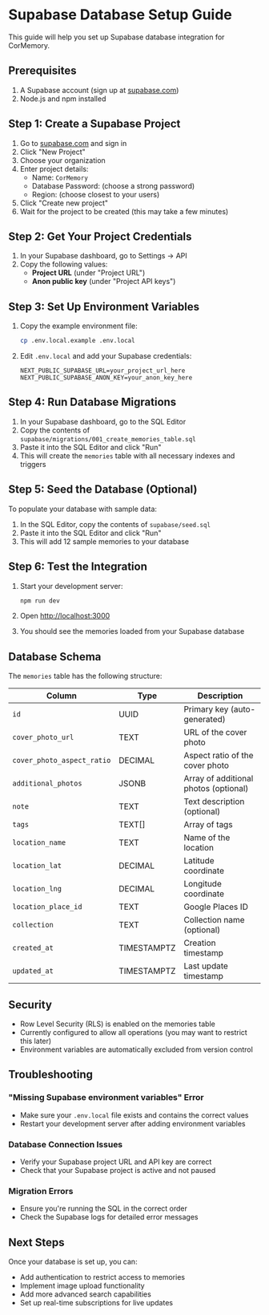 # Supabase Database Setup Guide

This guide will help you set up Supabase database integration for CorMemory.

## Prerequisites

1. A Supabase account (sign up at [supabase.com](https://supabase.com))
2. Node.js and npm installed

## Step 1: Create a Supabase Project

1. Go to [supabase.com](https://supabase.com) and sign in
2. Click "New Project"
3. Choose your organization
4. Enter project details:
   - Name: `CorMemory`
   - Database Password: (choose a strong password)
   - Region: (choose closest to your users)
5. Click "Create new project"
6. Wait for the project to be created (this may take a few minutes)

## Step 2: Get Your Project Credentials

1. In your Supabase dashboard, go to Settings → API
2. Copy the following values:
   - **Project URL** (under "Project URL")
   - **Anon public key** (under "Project API keys")

## Step 3: Set Up Environment Variables

1. Copy the example environment file:
   ```bash
   cp .env.local.example .env.local
   ```

2. Edit `.env.local` and add your Supabase credentials:
   ```env
   NEXT_PUBLIC_SUPABASE_URL=your_project_url_here
   NEXT_PUBLIC_SUPABASE_ANON_KEY=your_anon_key_here
   ```

## Step 4: Run Database Migrations

1. In your Supabase dashboard, go to the SQL Editor
2. Copy the contents of `supabase/migrations/001_create_memories_table.sql`
3. Paste it into the SQL Editor and click "Run"
4. This will create the `memories` table with all necessary indexes and triggers

## Step 5: Seed the Database (Optional)

To populate your database with sample data:

1. In the SQL Editor, copy the contents of `supabase/seed.sql`
2. Paste it into the SQL Editor and click "Run"
3. This will add 12 sample memories to your database

## Step 6: Test the Integration

1. Start your development server:
   ```bash
   npm run dev
   ```

2. Open [http://localhost:3000](http://localhost:3000)
3. You should see the memories loaded from your Supabase database

## Database Schema

The `memories` table has the following structure:

| Column | Type | Description |
|--------|------|-------------|
| `id` | UUID | Primary key (auto-generated) |
| `cover_photo_url` | TEXT | URL of the cover photo |
| `cover_photo_aspect_ratio` | DECIMAL | Aspect ratio of the cover photo |
| `additional_photos` | JSONB | Array of additional photos (optional) |
| `note` | TEXT | Text description (optional) |
| `tags` | TEXT[] | Array of tags |
| `location_name` | TEXT | Name of the location |
| `location_lat` | DECIMAL | Latitude coordinate |
| `location_lng` | DECIMAL | Longitude coordinate |
| `location_place_id` | TEXT | Google Places ID |
| `collection` | TEXT | Collection name (optional) |
| `created_at` | TIMESTAMPTZ | Creation timestamp |
| `updated_at` | TIMESTAMPTZ | Last update timestamp |

## Security

- Row Level Security (RLS) is enabled on the memories table
- Currently configured to allow all operations (you may want to restrict this later)
- Environment variables are automatically excluded from version control

## Troubleshooting

### "Missing Supabase environment variables" Error
- Make sure your `.env.local` file exists and contains the correct values
- Restart your development server after adding environment variables

### Database Connection Issues
- Verify your Supabase project URL and API key are correct
- Check that your Supabase project is active and not paused

### Migration Errors
- Ensure you're running the SQL in the correct order
- Check the Supabase logs for detailed error messages

## Next Steps

Once your database is set up, you can:
- Add authentication to restrict access to memories
- Implement image upload functionality
- Add more advanced search capabilities
- Set up real-time subscriptions for live updates